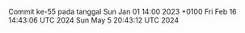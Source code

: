 Commit ke-55 pada tanggal Sun Jan 01 14:00 2023 +0100
Fri Feb 16 14:43:06 UTC 2024
Sun May  5 20:43:12 UTC 2024

